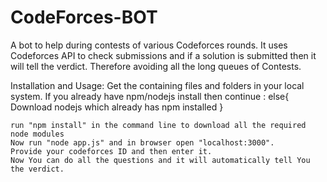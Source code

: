# CodeForces-BOT
 A bot to help during contests of various Codeforces rounds. It uses Codeforces API to check submissions and if a solution is submitted then it will tell the     verdict. Therefore avoiding all the long queues of Contests.

Installation and Usage:
    Get the containing files and folders in your local system.
    If you already have npm/nodejs install then continue :
    else{
        Download nodejs which already has npm installed 
    }
    
    run "npm install" in the command line to download all the required node modules
    Now run "node app.js" and in browser open "localhost:3000".
    Provide your codeforces ID and then enter it.
    Now You can do all the questions and it will automatically tell You the verdict.
